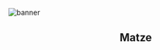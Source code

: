 ![banner](https://github.com/matze-infosec/Matze/blob/main/Assets/Banner.png)

<div allign=center>

<h2 align="center">Matze</h2>

<p align="center"><br/>

